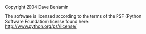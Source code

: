 Copyright 2004 Dave Benjamin

The software is licensed according to the terms of the PSF (Python Software Foundation) license found here: http://www.python.org/psf/license/